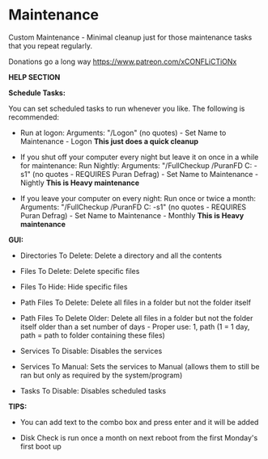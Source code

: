 # Maintenance
  
Custom Maintenance - Minimal cleanup just for those maintenance tasks that you repeat regularly.  
  
Donations go a long way https://www.patreon.com/xCONFLiCTiONx
  
  
<a name="help"></a>
**HELP SECTION**
  
**Schedule Tasks:**  
  
You can set scheduled tasks to run whenever you like. The following is recommended:  

- Run at logon: Arguments: "/Logon" (no quotes)  - Set Name to Maintenance - Logon **This just does a quick cleanup**

- If you shut off your computer every night but leave it on once in a while for maintenance: Run Nightly: Arguments: "/FullCheckup /PuranFD C: -s1" (no quotes - REQUIRES Puran Defrag)  - Set Name to Maintenance - Nightly **This is Heavy maintenance**  

- If you leave your computer on every night: Run once or twice a month: Arguments: "/FullCheckup /PuranFD C: -s1" (no quotes - REQUIRES Puran Defrag)  - Set Name to Maintenance - Monthly **This is Heavy maintenance**  
  
  
**GUI:**  

- Directories To Delete: Delete a directory and all the contents

- Files To Delete: Delete specific files

- Files To Hide: Hide specific files

- Path Files To Delete: Delete all files in a folder but not the folder itself

- Path Files To Delete Older: Delete all files in a folder but not the folder itself older than a set number of days - Proper use: 1, path (1 = 1 day, path = path to folder containing these files)

- Services To Disable: Disables the services

- Services To Manual: Sets the services to Manual (allows them to still be ran but only as required by the system/program)

- Tasks To Disable: Disables scheduled tasks
  
  
**TIPS:**  
  
- You can add text to the combo box and press enter and it will be added

- Disk Check is run once a month on next reboot from the first Monday's first boot up